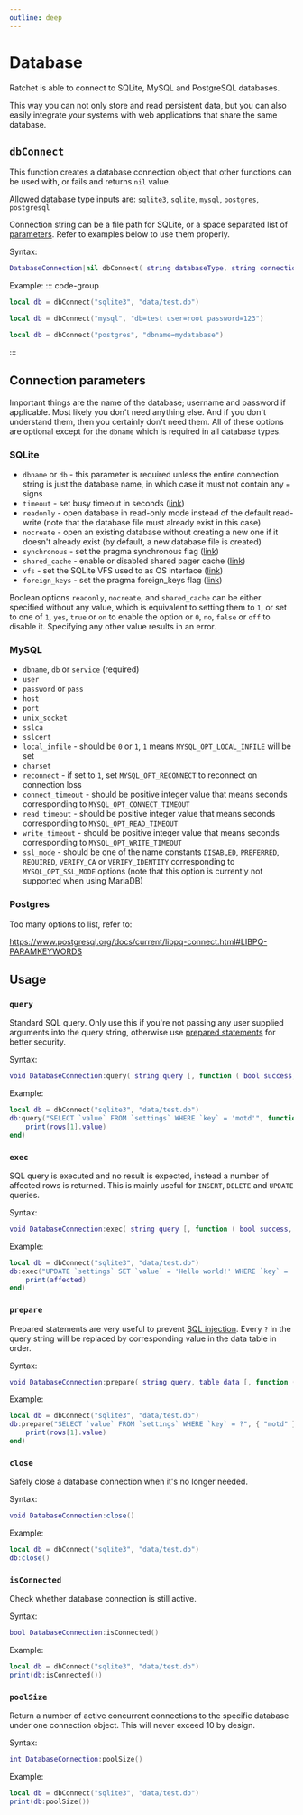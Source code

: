 ```yaml
---
outline: deep
---
```


# Database
Ratchet is able to connect to SQLite, MySQL and PostgreSQL databases.

This way you can not only store and read persistent data, but you can also easily integrate your systems with web applications that share the same database.

## `dbConnect` <Badge type="info" text="function" />
This function creates a database connection object that other functions can be used with, or fails and returns `nil` value.

Allowed database type inputs are: `sqlite3`, `sqlite`, `mysql`, `postgres`, `postgresql`

Connection string can be a file path for SQLite, or a space separated list of [parameters](#connection-parameters).
Refer to examples below to use them properly.

Syntax:
```lua
DatabaseConnection|nil dbConnect( string databaseType, string connectionString )
```

Example:
::: code-group
```lua [SQLite]
local db = dbConnect("sqlite3", "data/test.db")
```
```lua [MySQL]
local db = dbConnect("mysql", "db=test user=root password=123")
```
```lua [Postgres]
local db = dbConnect("postgres", "dbname=mydatabase")
```
:::


## Connection parameters
Important things are the name of the database; username and password if applicable.
Most likely you don't need anything else. And if you don't understand them, then you certainly don't need them.
All of these options are optional except for the `dbname` which is required in all database types.

### SQLite
- `dbname` or `db` - this parameter is required unless the entire connection string is just the database name, in which case it must not contain any `=` signs
- `timeout` - set busy timeout in seconds ([link](https://www.sqlite.org/c3ref/busy_timeout.html))
- `readonly` - open database in read-only mode instead of the default read-write (note that the database file must already exist in this case)
- `nocreate` - open an existing database without creating a new one if it doesn't already exist (by default, a new database file is created)
- `synchronous` - set the pragma synchronous flag ([link](https://www.sqlite.org/pragma.html#pragma_synchronous))
- `shared_cache` - enable or disabled shared pager cache ([link](https://www.sqlite.org/c3ref/enable_shared_cache.html))
- `vfs` - set the SQLite VFS used to as OS interface ([link](https://www.sqlite.org/vfs.html))
- `foreign_keys` - set the pragma foreign_keys flag ([link](https://www.sqlite.org/pragma.html#pragma_foreign_keys))

Boolean options `readonly`, `nocreate`, and `shared_cache` can be either specified without any value, which is equivalent to setting them to `1`, or set to one of `1`, `yes`, `true` or `on` to enable the option or `0`, `no`, `false` or `off` to disable it. Specifying any other value results in an error.

### MySQL
- `dbname`, `db` or `service` (required)
- `user`
- `password` or `pass`
- `host`
- `port`
- `unix_socket`
- `sslca`
- `sslcert`
- `local_infile` - should be `0` or `1`, `1` means `MYSQL_OPT_LOCAL_INFILE` will be set
- `charset`
- `reconnect` - if set to `1`, set `MYSQL_OPT_RECONNECT` to reconnect on connection loss
- `connect_timeout` - should be positive integer value that means seconds corresponding to `MYSQL_OPT_CONNECT_TIMEOUT`
- `read_timeout` - should be positive integer value that means seconds corresponding to `MYSQL_OPT_READ_TIMEOUT`
- `write_timeout` - should be positive integer value that means seconds corresponding to `MYSQL_OPT_WRITE_TIMEOUT`
- `ssl_mode` - should be one of the name constants `DISABLED`, `PREFERRED`, `REQUIRED`, `VERIFY_CA` or `VERIFY_IDENTITY` corresponding to `MYSQL_OPT_SSL_MODE` options (note that this option is currently not supported when using MariaDB)

### Postgres
Too many options to list, refer to:

https://www.postgresql.org/docs/current/libpq-connect.html#LIBPQ-PARAMKEYWORDS


## Usage

### `query` <Badge type="info" text="function" />
Standard SQL query. Only use this if you're not passing any user supplied arguments into the query string, otherwise use [prepared statements](#prepare) for better security.

Syntax:
```lua
void DatabaseConnection:query( string query [, function ( bool success, string error, table|nil rows ) ] )
```

Example:
```lua {2}
local db = dbConnect("sqlite3", "data/test.db")
db:query("SELECT `value` FROM `settings` WHERE `key` = 'motd'", function(success, error, rows)
    print(rows[1].value)
end)
```

### `exec` <Badge type="info" text="function" />
SQL query is executed and no result is expected, instead a number of affected rows is returned.
This is mainly useful for `INSERT`, `DELETE` and `UPDATE` queries.

Syntax:
```lua
void DatabaseConnection:exec( string query [, function ( bool success, string error, int affected ) ] )
```

Example:
```lua {2}
local db = dbConnect("sqlite3", "data/test.db")
db:exec("UPDATE `settings` SET `value` = 'Hello world!' WHERE `key` = 'motd'", function(success, error, affected)
    print(affected)
end)
```

### `prepare` <Badge type="info" text="function" />
Prepared statements are very useful to prevent [SQL injection](https://en.wikipedia.org/wiki/SQL_injection).
Every `?` in the query string will be replaced by corresponding value in the data table in order.

Syntax:
```lua
void DatabaseConnection:prepare( string query, table data [, function ( bool success, string error, table|nil rows ) ] )
```

Example:
```lua {2}
local db = dbConnect("sqlite3", "data/test.db")
db:prepare("SELECT `value` FROM `settings` WHERE `key` = ?", { "motd" }, function(success, error, rows)
    print(rows[1].value)
end)
```

### `close` <Badge type="info" text="function" />
Safely close a database connection when it's no longer needed.

Syntax:
```lua
void DatabaseConnection:close()
```

Example:
```lua
local db = dbConnect("sqlite3", "data/test.db")
db:close()
```

### `isConnected` <Badge type="info" text="function" />
Check whether database connection is still active.

Syntax:
```lua
bool DatabaseConnection:isConnected()
```

Example:
```lua
local db = dbConnect("sqlite3", "data/test.db")
print(db:isConnected())
```

### `poolSize` <Badge type="info" text="function" />
Return a number of active concurrent connections to the specific database under one connection object.
This will never exceed 10 by design.

Syntax:
```lua
int DatabaseConnection:poolSize()
```

Example:
```lua
local db = dbConnect("sqlite3", "data/test.db")
print(db:poolSize())
```
